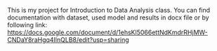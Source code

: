 This is my project for Introduction to Data Analysis class. 
You can find documentation with dataset, used model and results in docx file or by following link: https://docs.google.com/document/d/1ehsKl5066ettNdKmdrRHjMW-CNDaY8raHgq4IlnQLB8/edit?usp=sharing
